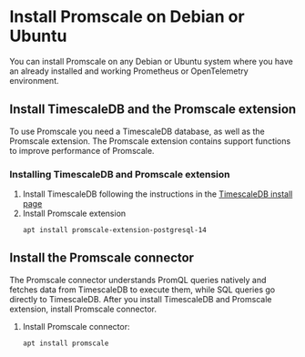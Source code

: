 # Install Promscale on Debian or Ubuntu
You can install Promscale on any Debian or Ubuntu system where you have an
already installed and working Prometheus or OpenTelemetry environment.

## Install TimescaleDB and the Promscale extension
To use Promscale you need a TimescaleDB database, as well as the Promscale
extension. The Promscale extension contains support functions to improve
performance of Promscale.

<procedure>

### Installing TimescaleDB and Promscale extension

1.  Install TimescaleDB following the instructions in the
    [TimescaleDB install page][tsdb-install-self-hosted]
1.  Install Promscale extension
    ```
    apt install promscale-extension-postgresql-14
    ```
    
</procedure>


## Install the Promscale connector
The Promscale connector understands PromQL queries natively and fetches data
from TimescaleDB to execute them, while SQL queries go directly to TimescaleDB.
After you install TimescaleDB and Promscale extension, install Promscale
connector.

<procedure>

1.  Install Promscale connector:
    ```bash
    apt install promscale
    ```

</procedure>

[tsdb-install-self-hosted]: /install/:currentVersion:/self-hosted/

